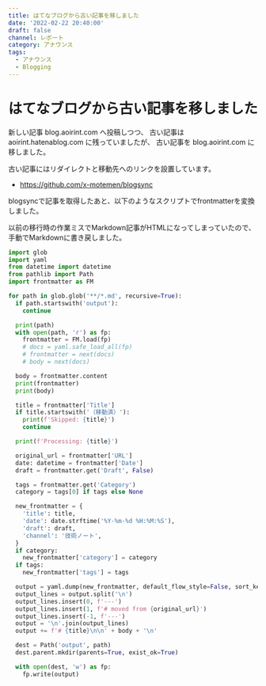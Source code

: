 ```yaml
---
title: はてなブログから古い記事を移しました
date: '2022-02-22 20:40:00'
draft: false
channel: レポート
category: アナウンス
tags:
  - アナウンス
  - Blogging
---
```

# はてなブログから古い記事を移しました

新しい記事 blog.aoirint.com へ投稿しつつ、
古い記事は aoirint.hatenablog.com に残っていましたが、
古い記事を blog.aoirint.com に移しました。

古い記事にはリダイレクトと移動先へのリンクを設置しています。

- <https://github.com/x-motemen/blogsync>

blogsyncで記事を取得したあと、以下のようなスクリプトでfrontmatterを変換しました。

以前の移行時の作業ミスでMarkdown記事がHTMLになってしまっていたので、
手動でMarkdownに書き戻しました。

```python
import glob
import yaml
from datetime import datetime
from pathlib import Path
import frontmatter as FM

for path in glob.glob('**/*.md', recursive=True):
  if path.startswith('output'):
    continue

  print(path)
  with open(path, 'r') as fp:
    frontmatter = FM.load(fp)
    # docs = yaml.safe_load_all(fp)
    # frontmatter = next(docs)
    # body = next(docs)

  body = frontmatter.content
  print(frontmatter)
  print(body)

  title = frontmatter['Title']
  if title.startswith('（移動済）'):
    print(f'Skipped: {title}')
    continue

  print(f'Processing: {title}')

  original_url = frontmatter['URL']
  date: datetime = frontmatter['Date']
  draft = frontmatter.get('Draft', False)

  tags = frontmatter.get('Category')
  category = tags[0] if tags else None

  new_frontmatter = {
    'title': title,
    'date': date.strftime('%Y-%m-%d %H:%M:%S'),
    'draft': draft,
    'channel': '技術ノート',
  }
  if category:
    new_frontmatter['category'] = category
  if tags:
    new_frontmatter['tags'] = tags

  output = yaml.dump(new_frontmatter, default_flow_style=False, sort_keys=False, allow_unicode=True)
  output_lines = output.split('\n')
  output_lines.insert(0, f'---')
  output_lines.insert(1, f'# moved from {original_url}')
  output_lines.insert(-1, f'---')
  output = '\n'.join(output_lines)
  output += f'# {title}\n\n' + body + '\n'

  dest = Path('output', path)
  dest.parent.mkdir(parents=True, exist_ok=True)

  with open(dest, 'w') as fp:
    fp.write(output)
```

